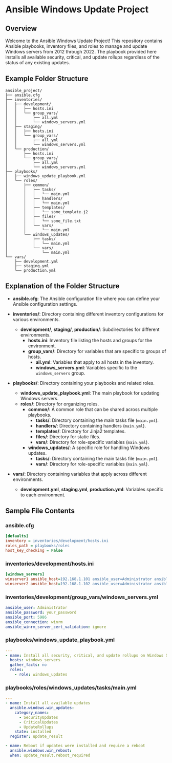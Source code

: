 # Ansible Windows Update Project

## Overview

Welcome to the Ansible Windows Update Project! This repository contains Ansible playbooks, inventory files, and roles to manage and update Windows servers from 2012 through 2022. The playbook provided here installs all available security, critical, and update rollups regardless of the status of any existing updates.

## Example Folder Structure

```
ansible_project/
├── ansible.cfg
├── inventories/
│   ├── development/
│   │   ├── hosts.ini
│   │   └── group_vars/
│   │       ├── all.yml
│   │       └── windows_servers.yml
│   ├── staging/
│   │   ├── hosts.ini
│   │   └── group_vars/
│   │       ├── all.yml
│   │       └── windows_servers.yml
│   └── production/
│       ├── hosts.ini
│       └── group_vars/
│           ├── all.yml
│           └── windows_servers.yml
├── playbooks/
│   ├── windows_update_playbook.yml
│   └── roles/
│       ├── common/
│       │   ├── tasks/
│       │   │   └── main.yml
│       │   ├── handlers/
│       │   │   └── main.yml
│       │   ├── templates/
│       │   │   └── some_template.j2
│       │   ├── files/
│       │   │   └── some_file.txt
│       │   └── vars/
│       │       └── main.yml
│       └── windows_updates/
│           ├── tasks/
│           │   └── main.yml
│           └── vars/
│               └── main.yml
└── vars/
    ├── development.yml
    ├── staging.yml
    └── production.yml
```

## Explanation of the Folder Structure

- **ansible.cfg**: The Ansible configuration file where you can define your Ansible configuration settings.

- **inventories/**: Directory containing different inventory configurations for various environments.
  - **development/**, **staging/**, **production/**: Subdirectories for different environments.
    - **hosts.ini**: Inventory file listing the hosts and groups for the environment.
    - **group_vars/**: Directory for variables that are specific to groups of hosts.
      - **all.yml**: Variables that apply to all hosts in the inventory.
      - **windows_servers.yml**: Variables specific to the `windows_servers` group.

- **playbooks/**: Directory containing your playbooks and related roles.
  - **windows_update_playbook.yml**: The main playbook for updating Windows servers.
  - **roles/**: Directory for organizing roles.
    - **common/**: A common role that can be shared across multiple playbooks.
      - **tasks/**: Directory containing the main tasks file (`main.yml`).
      - **handlers/**: Directory containing handlers (`main.yml`).
      - **templates/**: Directory for Jinja2 templates.
      - **files/**: Directory for static files.
      - **vars/**: Directory for role-specific variables (`main.yml`).
    - **windows_updates/**: A specific role for handling Windows updates.
      - **tasks/**: Directory containing the main tasks file (`main.yml`).
      - **vars/**: Directory for role-specific variables (`main.yml`).

- **vars/**: Directory containing variables that apply across different environments.
  - **development.yml**, **staging.yml**, **production.yml**: Variables specific to each environment.

## Sample File Contents

### ansible.cfg

```ini
[defaults]
inventory = inventories/development/hosts.ini
roles_path = playbooks/roles
host_key_checking = False
```

### inventories/development/hosts.ini

```ini
[windows_servers]
winserver1 ansible_host=192.168.1.101 ansible_user=Administrator ansible_password=your_password ansible_port=5986 ansible_connection=winrm ansible_winrm_server_cert_validation=ignore
winserver2 ansible_host=192.168.1.102 ansible_user=Administrator ansible_password=your_password ansible_port=5986 ansible_connection=winrm ansible_winrm_server_cert_validation=ignore
```

### inventories/development/group_vars/windows_servers.yml

```yaml
ansible_user: Administrator
ansible_password: your_password
ansible_port: 5986
ansible_connection: winrm
ansible_winrm_server_cert_validation: ignore
```

### playbooks/windows_update_playbook.yml

```yaml
---
- name: Install all security, critical, and update rollups on Windows Servers
  hosts: windows_servers
  gather_facts: no
  roles:
    - role: windows_updates
```

### playbooks/roles/windows_updates/tasks/main.yml

```yaml
---
- name: Install all available updates
  ansible.windows.win_updates:
    category_names:
      - SecurityUpdates
      - CriticalUpdates
      - UpdateRollups
    state: installed
  register: update_result

- name: Reboot if updates were installed and require a reboot
  ansible.windows.win_reboot:
  when: update_result.reboot_required
```